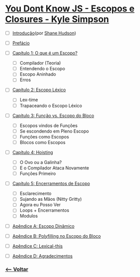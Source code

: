 # [You Dont Know JS - Escopos e Closures - Kyle Simpson](https://github.com/cezaraugusto/You-Dont-Know-JS/tree/portuguese-translation/scope%20%26%20closures)


* [ ] [Introdução](https://shanehudson.net/2014/06/03/foreword-dont-know-js/)(por [Shane Hudson](https://github.com/shanehudson))
* [ ] [Prefácio](https://github.com/cezaraugusto/You-Dont-Know-JS/blob/portuguese-translation/preface.md)
* [ ] [Capítulo 1: O que é um Escopo?](https://github.com/cezaraugusto/You-Dont-Know-JS/blob/portuguese-translation/scope%20%26%20closures/ch1.md)
	- [ ] Compilador (Teoria)
	- [ ] Entendendo o Escopo
	- [ ] Escopo Aninhado
	- [ ] Erros
* [ ] [Capítulo 2: Escopo Léxico](https://github.com/cezaraugusto/You-Dont-Know-JS/blob/portuguese-translation/scope%20%26%20closures/ch2.md)
	- [ ] Lex-time
	- [ ] Trapaceando o Escopo Léxico
* [ ] [Capítulo 3: Função vs. Escopo do Bloco](https://github.com/cezaraugusto/You-Dont-Know-JS/blob/portuguese-translation/scope%20%26%20closures/ch3.md)
	- [ ] Escopos vindos de Funções
	- [ ] Se escondendo em Pleno Escopo
	- [ ] Funções como Escopos
	- [ ] Blocos como Escopos
* [ ] [Capítulo 4: Hoisting](https://github.com/cezaraugusto/You-Dont-Know-JS/blob/portuguese-translation/scope%20%26%20closures/ch4.md)
	- [ ] O Ovo ou a Galinha?
	- [ ] E o Compilador Ataca Novamente
	- [ ] Funções Primeiro
* [ ] [Capítulo 5: Encerramentos de Escopo](https://github.com/cezaraugusto/You-Dont-Know-JS/blob/portuguese-translation/scope%20%26%20closures/ch5.md)
	- [ ] Esclarecimento
	- [ ] Sujando as Mãos (Nitty Gritty)
	- [ ] Agora eu Posso Ver
	- [ ] Loops + Encerramentos
	- [ ] Modulos
* [ ] [Apêndice A: Escopo Dinâmico](https://github.com/cezaraugusto/You-Dont-Know-JS/blob/portuguese-translation/scope%20%26%20closures/apA.md)
* [ ] [Apêndice B: Polyfilling no Escopo do Bloco](https://github.com/cezaraugusto/You-Dont-Know-JS/blob/portuguese-translation/scope%20%26%20closures/apB.md)
* [ ] [Apêndice C: Lexical-this](https://github.com/cezaraugusto/You-Dont-Know-JS/blob/portuguese-translation/scope%20%26%20closures/apC.md)
* [ ] [Apêndice D: Agradecimentos](https://github.com/cezaraugusto/You-Dont-Know-JS/blob/portuguese-translation/scope%20%26%20closures/apD.md)




### [<-- Voltar](https://github.com/inspiradanacomputacao/wonderwoman-frontend)


